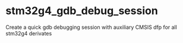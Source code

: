 # stm32g4_gdb_debug_session
Create a quick gdb debugging session with auxiliary CMSIS dfp for all stm32g4 derivates
